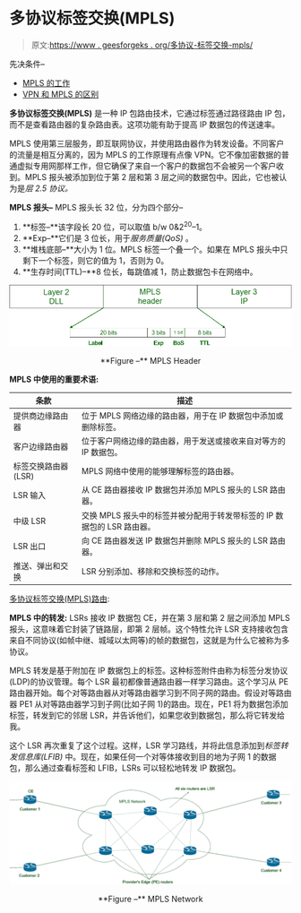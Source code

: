 # 多协议标签交换(MPLS)

> 原文:[https://www . geesforgeks . org/多协议-标签交换-mpls/](https://www.geeksforgeeks.org/multi-protocol-label-switching-mpls/)

先决条件–

*   [MPLS 的工作](https://www.geeksforgeeks.org/how-does-multiprotocol-label-switching-mpls-routing-work/)
*   [VPN 和 MPLS 的区别](https://www.geeksforgeeks.org/difference-between-virtual-private-network-vpn-and-multi-protocol-label-switching-mpls/)

**多协议标签交换(MPLS)** 是一种 IP 包路由技术，它通过标签通过路径路由 IP 包，而不是查看路由器的复杂路由表。这项功能有助于提高 IP 数据包的传送速率。

MPLS 使用第三层服务，即互联网协议，并使用路由器作为转发设备。不同客户的流量是相互分离的，因为 MPLS 的工作原理有点像 VPN。它不像加密数据的普通虚拟专用网那样工作，但它确保了来自一个客户的数据包不会被另一个客户收到。MPLS 报头被添加到位于第 2 层和第 3 层之间的数据包中。因此，它也被认为是*层 2.5 协议。*

**MPLS 报头–**
MPLS 报头长 32 位，分为四个部分–

1.  **标签–**该字段长 20 位，可以取值 b/w 0&2<sup>20</sup>–1。
2.  **Exp–**它们是 3 位长，用于*服务质量(QoS)* 。
3.  **堆栈底部–**大小为 1 位。MPLS 标签一个叠一个。如果在 MPLS 报头中只剩下一个标签，则它的值为 1，否则为 0。
4.  **生存时间(TTL)–**8 位长，每跳值减 1，防止数据包卡在网络中。

![](img/dcebcaa05dc2abda75f9244799f508e9.png)

<center>**Figure –** MPLS Header</center>

**MPLS 中使用的重要术语:**

<center>

| 条款 | 描述 |
| --- | --- |
| 提供商边缘路由器 | 位于 MPLS 网络边缘的路由器，用于在 IP 数据包中添加或删除标签。 |
| 客户边缘路由器 | 位于客户网络边缘的路由器，用于发送或接收来自对等方的 IP 数据包。 |
| 标签交换路由器(LSR) | MPLS 网络中使用的能够理解标签的路由器。 |
| LSR 输入 | 从 CE 路由器接收 IP 数据包并添加 MPLS 报头的 LSR 路由器。 |
| 中级 LSR | 交换 MPLS 报头中的标签并被分配用于转发带标签的 IP 数据包的 LSR 路由器。 |
| LSR 出口 | 向 CE 路由器发送 IP 数据包并删除 MPLS 报头的 LSR 路由器。 |
| 推送、弹出和交换 | LSR 分别添加、移除和交换标签的动作。 |

</center>

[多协议标签交换(MPLS)路由](https://www.geeksforgeeks.org/how-does-multiprotocol-label-switching-mpls-routing-work/):

**MPLS 中的转发:**
LSRs 接收 IP 数据包 CE，并在第 3 层和第 2 层之间添加 MPLS 报头，这意味着它封装了链路层，即第 2 层帧。这个特性允许 LSR 支持接收包含来自不同协议(如帧中继、城域以太网等)的帧的数据包，这就是为什么它被称为多协议。

MPLS 转发是基于附加在 IP 数据包上的标签。这种标签附件由称为标签分发协议(LDP)的协议管理。每个 LSR 最初都像普通路由器一样学习路由。这个学习从 PE 路由器开始。每个对等路由器从对等路由器学习到不同子网的路由。假设对等路由器 PE1 从对等路由器学习到子网(比如子网 1)的路由。现在，PE1 将为数据包添加标签，转发到它的邻居 LSR，并告诉他们，如果您收到数据包，那么将它转发给我。

这个 LSR 再次重复了这个过程。这样，LSR 学习路线，并将此信息添加到*标签转发信息库(LFIB)* 中。现在，如果任何一个对等体接收到目的地为子网 1 的数据包，那么通过查看标签和 LFIB，LSRs 可以轻松地转发 IP 数据包。

![](img/e1f5a96e1c44c11480d1f419aa47bffe.png)

<center>**Figure –** MPLS Network</center>